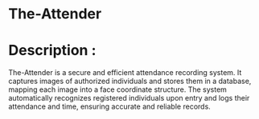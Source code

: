 # The-Attender



# Description :
The-Attender is a secure and efficient attendance recording system. It captures images of authorized individuals and stores them in a database, mapping each image into a face coordinate structure. The system automatically recognizes registered individuals upon entry and logs their attendance and time, ensuring accurate and reliable records.



